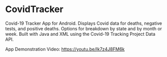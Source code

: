 # CovidTracker
Covid-19 Tracker App for Android. Displays Covid data for deaths, negative tests, and positive deaths. Options for breakdown by state and by month or week. Built with Java and XML using the Covid-19 Tracking Project Data API.

App Demonstration Video: https://youtu.be/Ik7z4J8FM6k
